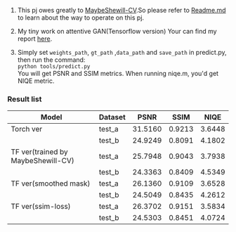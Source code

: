 1. This pj owes greatly to [MaybeShewill-CV](https://github.com/MaybeShewill-CV).So please refer to [Readme.md](https://github.com/MaybeShewill-CV/attentive-gan-derainnet/blob/master/README.md) to learn about the way to operate on this pj.

2. My tiny work on attentive GAN(Tensorflow version)
Your can find my report [here](https://github.com/luochonghai/RaindropRemoval/blob/master/ReadmeMaterial/Report_HuixiangLuo_15307130012.pdf).

3. Simply set `weights_path`, `gt_path` ,`data_path` and `save_path` in predict.py, then run the command:</br>`python tools/predict.py`</br>
You will get PSNR and SSIM metrics. When running niqe.m, you'd get NIQE metric.

### Result list 
|Model        	   					|Dataset      |PSNR    |SSIM   |NIQE   |
| -----------  	 					| ----------- | ------ | ----- | ----- |
|Torch ver        					|test_a       |31.5160 |0.9213 |3.6448 | 
|             						|test_b       |24.9249 |0.8091 |4.1802 |
|TF ver(trained by MaybeShewill-CV) |test_a       |25.7948 |0.9043 |3.7938 | 
|             						|test_b       |24.3363 |0.8409 |4.5349 |
|TF ver(smoothed mask)        		|test_a       |26.1360 |0.9109 |3.6528 | 
|             						|test_b       |24.5049 |0.8435 |4.2612 |
|TF ver(ssim-loss)        			|test_a       |26.3702 |0.9151 |3.5834 | 
|             						|test_b       |24.5303 |0.8451 |4.0724 |
